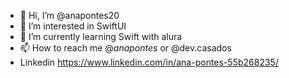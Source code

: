 - 👋 Hi, I’m @anapontes20
- 👀 I’m interested in SwiftUI
- 🌱 I’m currently learning Swift with alura
- 📫 How to reach me @_anapontes_ or @dev.casados 
- Linkedin https://www.linkedin.com/in/ana-pontes-55b268235/

<!---
anapontes20/anapontes20 is a ✨ special ✨ repository because its `README.md` (this file) appears on your GitHub profile.
You can click the Preview link to take a look at your changes.
--->
